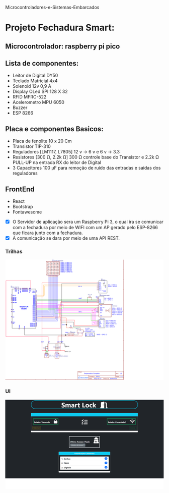 Microcontroladores-e-Sistemas-Embarcados

# Projeto Fechadura Smart:

## Microcontrolador: raspberry pi pico

## Lista de componentes:

- Leitor de Digital DY50
- Teclado Matricial 4x4
- Solenoid 12v 0,9 A
- Display OLed SPI 128 X 32
- RFID MFRC-522
- Acelerometro MPU 6050
- Buzzer
- ESP 8266

## Placa e componentes Basicos:

- Placa de fenolite 10 x 20 Cm 
- Transistor TIP-310
- Reguladores [LM1117, L7805] 12 v -> 6 v e 6 v -> 3.3
- Resistores [300 Ω, 2.2k Ω] 300 Ω controle base do Transistor e 2.2k Ω PULL-UP na entrada RX do leitor de Digital
- 3 Capacitores 100 µF para remoção de ruído das entradas e saidas dos reguladores

## FrontEnd

- React
- Bootstrap
- Fontawesome

- [x] O Servidor de aplicação sera um Raspberry Pi 3, o qual ira se comunicar com a fechadura por meio de WIFI com um AP gerado pelo ESP-8266 que ficara junto com a fechadura.
- [x] A comunicação se dara por meio de uma API REST.

### Trilhas

![alt text](https://github.com/NULLBYTE-RGH/Microcontroladores-e-Sistemas-Embarcados/blob/734ec019039ff5427eab8e21dd8d972c1e32a424/foto/Esquematico.png)

### UI

![alt text](https://github.com/NULLBYTE-RGH/Microcontroladores-e-Sistemas-Embarcados/blob/e398d79846f129d06b47a3bfd9d4dfe6f40615bb/foto/Site%20Fechadura.png)
